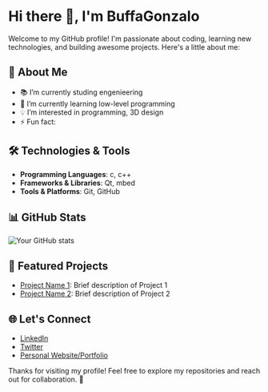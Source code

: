 # Hi there 👋, I'm BuffaGonzalo

Welcome to my GitHub profile! I'm passionate about coding, learning new technologies, and building awesome projects. Here's a little about me:

## 🚀 About Me
- 📚 I’m currently studing engenieering
- 🌱 I’m currently learning low-level programming 
- 💡 I’m interested in programming, 3D design
- ⚡ Fun fact: 

## 🛠️ Technologies & Tools
- **Programming Languages**: c, c++
- **Frameworks & Libraries**: Qt, mbed
- **Tools & Platforms**: Git, GitHub

## 📊 GitHub Stats
![Your GitHub stats](https://github-readme-stats.vercel.app/api?username=BuffaGonzalo&show_icons=true&theme=radical)

## 🌟 Featured Projects
- [Project Name 1](#): Brief description of Project 1
- [Project Name 2](#): Brief description of Project 2

## 🌐 Let's Connect
- [LinkedIn](#)
- [Twitter](#)
- [Personal Website/Portfolio](#)

Thanks for visiting my profile! Feel free to explore my repositories and reach out for collaboration. 🚀
